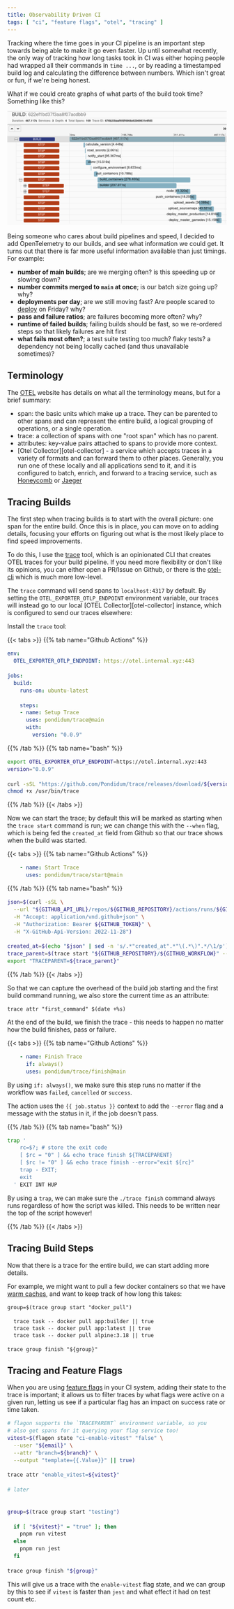 ```yaml
---
title: Observability Driven CI
tags: [ "ci", "feature flags", "otel", "tracing" ]
---
```


Tracking where the time goes in your CI pipeline is an important step towards being able to make it go even faster.  Up until somewhat recently, the only way of tracking how long tasks took in CI was either hoping people had wrapped all their commands in `time ...`, or by reading a timestamped build log and calculating the difference between numbers.  Which isn't great or fun, if we're being honest.

What if we could create graphs of what parts of the build took time?  Something like this?

![a graph of a single build showing each task as a horizontal box denoting start and durations](/images/trace-build.png)

Being someone who cares about build pipelines and speed, I decided to add OpenTelemetry to our builds, and see what information we could get.  It turns out that there is far more useful information available than just timings.  For example:

- **number of main builds**; are we merging often? is this speeding up or slowing down?
- **number commits merged to `main` at once**; is our batch size going up? why?
- **deployments per day**; are we still moving fast?  Are people scared to [deploy][deploy-not-release] on Friday?  why?
- **pass and failure ratios**; are failures becoming more often? why?
- **runtime of failed builds**; failing builds should be fast, so we re-ordered steps so that likely failures are hit first
- **what fails most often?**; a test suite testing too much? flaky tests?  a dependency not being locally cached (and thus unavailable sometimes)?

## Terminology

The [OTEL][otel-glossary] website has details on what all the terminology means, but for a brief summary:

- span: the basic units which make up a trace.  They can be parented to other spans and can represent the entire build, a logical grouping of operations, or a single operation.
- trace: a collection of spans with one "root span" which has no parent.
- attributes: key-value pairs attached to spans to provide more context.
- [Otel Collector][otel-collector] - a service which accepts traces in a variety of formats and can forward them to other places.  Generally, you run one of these locally and all applications send to it, and it is configured to batch, enrich, and forward to a tracing service, such as [Honeycomb] or [Jaeger]

## Tracing Builds

The first step when tracing builds is to start with the overall picture: one span for the entire build.  Once this is in place, you can move on to adding details, focusing your efforts on figuring out what is the most likely place to find speed improvements.

To do this, I use the [trace] tool, which is an opinionated CLI that creates OTEL traces for your build pipeline.  If you need more flexibility or don't like its opinions, you can either open a PR/Issue on Github, or there is the [otel-cli] which is much more low-level.

The `trace` command will send spans to `localhost:4317` by default.  By setting the `OTEL_EXPORTER_OTLP_ENDPOINT` environment variable, our traces will instead go to our local [OTEL Collector][otel-collector] instance, which is configured to send our traces elsewhere:


Install the `trace` tool:

{{< tabs >}}
{{% tab name="Github Actions" %}}
```yaml
env:
  OTEL_EXPORTER_OTLP_ENDPOINT: https://otel.internal.xyz:443

jobs:
  build:
    runs-on: ubuntu-latest

    steps:
    - name: Setup Trace
      uses: pondidum/trace@main
      with:
        version: "0.0.9"
```
{{% /tab %}}
{{% tab name="bash" %}}
```bash
export OTEL_EXPORTER_OTLP_ENDPOINT=https://otel.internal.xyz:443
version="0.0.9"

curl -sSL "https://github.com/Pondidum/trace/releases/download/${version}/trace" -o /usr/bin/trace
chmod +x /usr/bin/trace
```
{{% /tab %}}
{{< /tabs >}}


Now we can start the trace; by default this will be marked as starting when the `trace start` command is run; we can change this with the `--when` flag, which is being fed the `created_at` field from Github so that our trace shows when the build was started.

{{< tabs >}}
{{% tab name="Github Actions" %}}
```yaml
    - name: Start Trace
      uses: pondidum/trace/start@main
```
{{% /tab %}}
{{% tab name="bash" %}}
```bash
json=$(curl -sSL \
  --url "${GITHUB_API_URL}/repos/${GITHUB_REPOSITORY}/actions/runs/${GITHUB_RUN_ID}/attempts/${GITHUB_RUN_ATTEMPT}" \
  -H "Accept: application/vnd.github+json" \
  -H "Authorization: Bearer ${GITHUB_TOKEN}" \
  -H "X-GitHub-Api-Version: 2022-11-28")

created_at=$(echo "$json" | sed -n 's/.*"created_at".*"\(.*\)".*/\1/p')
trace_parent=$(trace start "${GITHUB_REPOSITORY}/${GITHUB_WORKFLOW}" --when "${created_at}")
export "TRACEPARENT=${trace_parent}"
```
{{% /tab %}}
{{< /tabs >}}


So that we can capture the overhead of the build job starting and the first build command running, we also store the current time as an attribute:

```shell
trace attr "first_command" $(date +%s)
```

At the end of the build, we finish the trace - this needs to happen no matter how the build finishes, pass or failure.

{{< tabs >}}
{{% tab name="Github Actions" %}}
```yaml
    - name: Finish Trace
      if: always()
      uses: pondidum/trace/finish@main
```

By using `if: always()`, we make sure this step runs no matter if the workflow was `failed`, `cancelled` or `success`.

The action uses the `{{ job.status }}` context to add the `--error` flag and a message with the status in it, if the job doesn't pass.

{{% /tab %}}
{{% tab name="bash" %}}
```bash
trap '
    rc=$?; # store the exit code
    [ $rc = "0" ] && echo trace finish ${TRACEPARENT}
    [ $rc != "0" ] && echo trace finish --error="exit ${rc}"
    trap - EXIT;
    exit
  ' EXIT INT HUP
```

By using a `trap`, we can make sure the `./trace finish` command always runs regardless of how the script was killed.  This needs to be written near the top of the script however!

{{% /tab %}}
{{< /tabs >}}

## Tracing Build Steps

Now that there is a trace for the entire build, we can start adding more details.

For example, we might want to pull a few docker containers so that we have [warm caches][docker-cache], and want to keep track of how long this takes:

```shell
group=$(trace group start "docker_pull")

  trace task -- docker pull app:builder || true
  trace task -- docker pull app:latest || true
  trace task -- docker pull alpine:3.18 || true

trace group finish "${group}"
```

## Tracing and Feature Flags

When you are using [feature flags][feature-flags] in your CI system, adding their state to the trace is important; it allows us to filter traces by what flags were active on a given run, letting us see if a particular flag has an impact on success rate or time taken.

```bash
# flagon supports the `TRACEPARENT` environment variable, so you
# also get spans for it querying your flag service too!
vitest=$(flagon state "ci-enable-vitest" "false" \
  --user "${email}" \
  --attr "branch=${branch}" \
  --output "template={{.Value}}" || true)

trace attr "enable_vitest=${vitest}"

# later


group=$(trace group start "testing")

  if [ "${vitest}" = "true" ]; then
    pnpm run vitest
  else
    pnpm run jest
  fi

trace group finish "${group}"
```

This will give us a trace with the `enable-vitest` flag state, and we can group by this to see if `vitest` is faster than `jest` and what effect it had on test count etc.

[feature-flags]: /2023/01/16/feature-flags-ci/
[docker-cache]: /2020/05/14/docker-layer-sharing/
[deploy-not-release]: /2022/11/02/deploy-doesnt-mean-release/

[otel collector]: https://opentelemetry.io/docs/collector/
[otel-glossary]: https://opentelemetry.io/docs/concepts/glossary/

[trace]: https://github.com/Pondidum/Trace/
[otel-cli]: https://github.com/equinix-labs/otel-cli

[honeycomb]: https://honeycomb.io/
[jaeger]: https://www.jaegertracing.io/